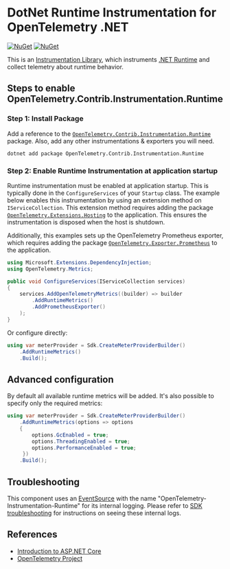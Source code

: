 # DotNet Runtime Instrumentation for OpenTelemetry .NET

[![NuGet](https://img.shields.io/nuget/v/OpenTelemetry.Contrib.Instrumentation.Runtime.svg)](https://www.nuget.org/packages/OpenTelemetry.Contrib.Instrumentation.Runtime)
[![NuGet](https://img.shields.io/nuget/dt/OpenTelemetry.Contrib.Instrumentation.Runtime.svg)](https://www.nuget.org/packages/OpenTelemetry.Contrib.Instrumentation.Runtime)

This is an [Instrumentation
Library](https://github.com/open-telemetry/opentelemetry-specification/blob/main/specification/glossary.md#instrumentation-library),
which instruments [.NET Runtime](https://docs.microsoft.com/dotnet) and
collect telemetry about runtime behavior.

## Steps to enable OpenTelemetry.Contrib.Instrumentation.Runtime

### Step 1: Install Package

Add a reference to the
[`OpenTelemetry.Contrib.Instrumentation.Runtime`](https://www.nuget.org/packages/OpenTelemetry.Contrib.Instrumentation.Runtime)
package. Also, add any other instrumentations & exporters you will need.

```shell
dotnet add package OpenTelemetry.Contrib.Instrumentation.Runtime
```

### Step 2: Enable Runtime Instrumentation at application startup

Runtime instrumentation must be enabled at application startup. This is
typically done in the `ConfigureServices` of your `Startup` class. The example
below enables this instrumentation by using an extension method on
`IServiceCollection`. This extension method requires adding the package
[`OpenTelemetry.Extensions.Hosting`](https://github.com/open-telemetry/opentelemetry-dotnet/blob/main/src/OpenTelemetry.Extensions.Hosting/README.md)
to the application. This ensures the instrumentation is disposed when the host
is shutdown.

Additionally, this examples sets up the OpenTelemetry Prometheus exporter, which
requires adding the package
[`OpenTelemetry.Exporter.Prometheus`](https://github.com/open-telemetry/opentelemetry-dotnet/blob/main/src/OpenTelemetry.Exporter.Prometheus/README.md) to
the application.

```csharp
using Microsoft.Extensions.DependencyInjection;
using OpenTelemetry.Metrics;

public void ConfigureServices(IServiceCollection services)
{
    services.AddOpenTelemetryMetrics((builder) => builder
        .AddRuntimeMetrics()
        .AddPrometheusExporter()
    );
}
```

Or configure directly:

```csharp
using var meterProvider = Sdk.CreateMeterProviderBuilder()
    .AddRuntimeMetrics()
    .Build();
```

## Advanced configuration

By default all available runtime metrics will be added. It's also possible to
specify only the required metrics:

```csharp
using var meterProvider = Sdk.CreateMeterProviderBuilder()
    .AddRuntimeMetrics(options => options
    {
        options.GcEnabled = true;
        options.ThreadingEnabled = true;
        options.PerformanceEnabled = true;
     })
    .Build();
```

## Troubleshooting

This component uses an
[EventSource](https://docs.microsoft.com/dotnet/api/system.diagnostics.tracing.eventsource)
with the name "OpenTelemetry-Instrumentation-Runtime" for its internal
logging. Please refer to [SDK
troubleshooting](https://github.com/open-telemetry/opentelemetry-dotnet/tree/main/src/OpenTelemetry#troubleshooting) for instructions on
seeing these internal logs.

## References

* [Introduction to ASP.NET
  Core](https://docs.microsoft.com/aspnet/core/introduction-to-aspnet-core)
* [OpenTelemetry Project](https://opentelemetry.io/)
